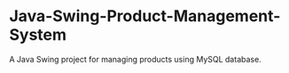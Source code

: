 # Java-Swing-Product-Management-System
A Java Swing project for managing products using MySQL database.
